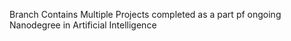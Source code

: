 Branch Contains Multiple Projects completed as a part pf ongoing Nanodegree in Artificial Intelligence
